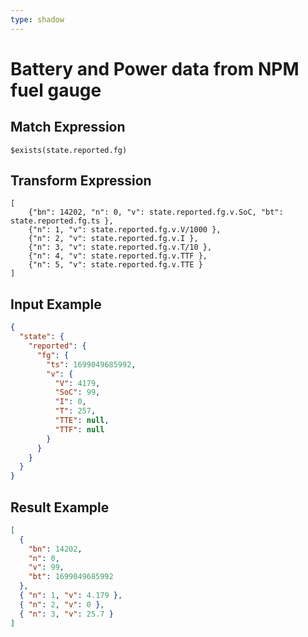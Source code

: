 ```yaml
---
type: shadow
---
```


# Battery and Power data from NPM fuel gauge

## Match Expression

```jsonata
$exists(state.reported.fg)
```

## Transform Expression

```jsonata
[
    {"bn": 14202, "n": 0, "v": state.reported.fg.v.SoC, "bt": state.reported.fg.ts },
    {"n": 1, "v": state.reported.fg.v.V/1000 },
    {"n": 2, "v": state.reported.fg.v.I },
    {"n": 3, "v": state.reported.fg.v.T/10 },
    {"n": 4, "v": state.reported.fg.v.TTF },
    {"n": 5, "v": state.reported.fg.v.TTE }
]
```

## Input Example

```json
{
  "state": {
    "reported": {
      "fg": {
        "ts": 1699049685992,
        "v": {
          "V": 4179,
          "SoC": 99,
          "I": 0,
          "T": 257,
          "TTE": null,
          "TTF": null
        }
      }
    }
  }
}
```

## Result Example

```json
[
  {
    "bn": 14202,
    "n": 0,
    "v": 99,
    "bt": 1699049685992
  },
  { "n": 1, "v": 4.179 },
  { "n": 2, "v": 0 },
  { "n": 3, "v": 25.7 }
]
```
